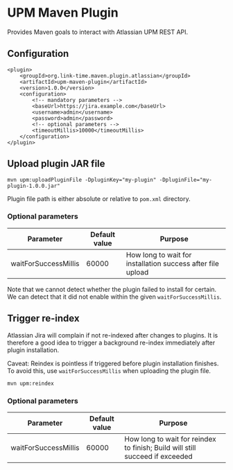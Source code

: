 # UPM Maven Plugin
Provides Maven goals to interact with Atlassian UPM REST API.

## Configuration
```
<plugin>
    <groupId>org.link-time.maven.plugin.atlassian</groupId>
    <artifactId>upm-maven-plugin</artifactId>
    <version>1.0.0</version>
    <configuration>
        <!-- mandatory parameters -->
        <baseUrl>https://jira.example.com</baseUrl>
        <username>admin</username>
        <password>admin</password>
        <!-- optional parameters -->
        <timeoutMillis>10000</timeoutMillis>
    </configuration>
</plugin>
```

## Upload plugin JAR file
```
mvn upm:uploadPluginFile -DpluginKey="my-plugin" -DpluginFile="my-plugin-1.0.0.jar"
```
Plugin file path is either absolute or relative to `pom.xml` directory.

### Optional parameters

| Parameter | Default value | Purpose |
| --------- | ------------- | ------- |
| waitForSuccessMillis | 60000 | How long to wait for installation success after file upload |

Note that we cannot detect whether the plugin failed to install for certain.
We can detect that it did not enable within the given `waitForSuccessMillis`.

## Trigger re-index
Atlassian Jira will complain if not re-indexed after changes to plugins.
It is therefore a good idea to trigger a background re-index immediately
after plugin installation.

Caveat: Reindex is pointless if triggered before plugin installation finishes.
To avoid this, use `waitForSuccessMillis` when uploading the plugin file.

```
mvn upm:reindex
```

### Optional parameters

| Parameter | Default value | Purpose |
| --------- | ------------- | ------- |
| waitForSuccessMillis | 60000 | How long to wait for reindex to finish; Build will still succeed if exceeded |